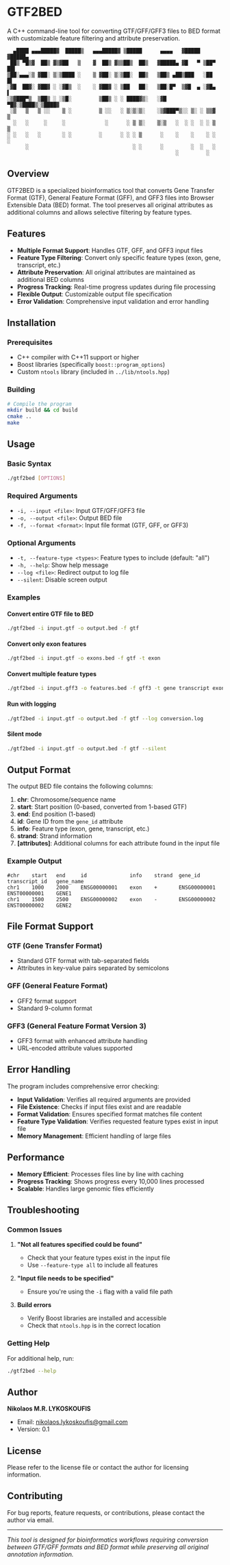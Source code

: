 # GTF2BED

A C++ command-line tool for converting GTF/GFF/GFF3 files to BED format with customizable feature filtering and attribute preservation.

```
  ▄████ ▄▄▄█████▓  █████▒   ▄▄▄█████▓ ▒█████      ▄▄▄▄   ▓█████ ▓█████▄ 
 ██▒ ▀█▒▓  ██▒ ▓▒▓██   ▒    ▓  ██▒ ▓▒▒██▒  ██▒   ▓█████▄ ▓█   ▀ ▒██▀ ██▌
▒██░▄▄▄░▒ ▓██░ ▒░▒████ ░    ▒ ▓██░ ▒░▒██░  ██▒   ▒██▒ ▄██▒███   ░██   █▌
░▓█  ██▓░ ▓██▓ ░ ░▓█▒  ░    ░ ▓██▓ ░ ▒██   ██░   ▒██░█▀  ▒▓█  ▄ ░▓█▄   ▌
░▒▓███▀▒  ▒██▒ ░ ░▒█░         ▒██▒ ░ ░ ████▓▒░   ░▓█  ▀█▓░▒████▒░▒████▓ 
 ░▒   ▒   ▒ ░░    ▒ ░         ▒ ░░   ░ ▒░▒░▒░    ░▒▓███▀▒░░ ▒░ ░ ▒▒▓  ▒ 
  ░   ░     ░     ░             ░      ░ ▒ ▒░    ▒░▒   ░  ░ ░  ░ ░ ▒  ▒ 
░ ░   ░   ░       ░ ░         ░      ░ ░ ░ ▒      ░    ░    ░    ░ ░  ░ 
      ░                                  ░ ░      ░         ░  ░   ░    
                                                       ░         ░      
```

## Overview

GTF2BED is a specialized bioinformatics tool that converts Gene Transfer Format (GTF), General Feature Format (GFF), and GFF3 files into Browser Extensible Data (BED) format. The tool preserves all original attributes as additional columns and allows selective filtering by feature types.

## Features

- **Multiple Format Support**: Handles GTF, GFF, and GFF3 input files
- **Feature Type Filtering**: Convert only specific feature types (exon, gene, transcript, etc.)
- **Attribute Preservation**: All original attributes are maintained as additional BED columns
- **Progress Tracking**: Real-time progress updates during file processing
- **Flexible Output**: Customizable output file specification
- **Error Validation**: Comprehensive input validation and error handling

## Installation

### Prerequisites

- C++ compiler with C++11 support or higher
- Boost libraries (specifically `boost::program_options`)
- Custom `ntools` library (included in `../lib/ntools.hpp`)

### Building

```bash
# Compile the program
mkdir build && cd build 
cmake ..
make 
```

## Usage

### Basic Syntax

```bash
./gtf2bed [OPTIONS]
```

### Required Arguments

- `-i, --input <file>`: Input GTF/GFF/GFF3 file
- `-o, --output <file>`: Output BED file
- `-f, --format <format>`: Input file format (GTF, GFF, or GFF3)

### Optional Arguments

- `-t, --feature-type <types>`: Feature types to include (default: "all")
- `-h, --help`: Show help message
- `--log <file>`: Redirect output to log file
- `--silent`: Disable screen output

### Examples

#### Convert entire GTF file to BED

```bash
./gtf2bed -i input.gtf -o output.bed -f gtf
```

#### Convert only exon features

```bash
./gtf2bed -i input.gtf -o exons.bed -f gtf -t exon
```

#### Convert multiple feature types

```bash
./gtf2bed -i input.gff3 -o features.bed -f gff3 -t gene transcript exon
```

#### Run with logging

```bash
./gtf2bed -i input.gtf -o output.bed -f gtf --log conversion.log
```

#### Silent mode

```bash
./gtf2bed -i input.gtf -o output.bed -f gtf --silent
```

## Output Format

The output BED file contains the following columns:

1. **chr**: Chromosome/sequence name
2. **start**: Start position (0-based, converted from 1-based GTF)
3. **end**: End position (1-based)
4. **id**: Gene ID from the `gene_id` attribute
5. **info**: Feature type (exon, gene, transcript, etc.)
6. **strand**: Strand information
7. **[attributes]**: Additional columns for each attribute found in the input file

### Example Output

```
#chr    start   end     id              info    strand  gene_id         transcript_id   gene_name
chr1    1000    2000    ENSG00000001    exon    +       ENSG00000001    ENST00000001    GENE1
chr1    1500    2500    ENSG00000002    exon    -       ENSG00000002    ENST00000002    GENE2
```

## File Format Support

### GTF (Gene Transfer Format)
- Standard GTF format with tab-separated fields
- Attributes in key-value pairs separated by semicolons

### GFF (General Feature Format)
- GFF2 format support
- Standard 9-column format

### GFF3 (General Feature Format Version 3)
- GFF3 format with enhanced attribute handling
- URL-encoded attribute values supported

## Error Handling

The program includes comprehensive error checking:

- **Input Validation**: Verifies all required arguments are provided
- **File Existence**: Checks if input files exist and are readable
- **Format Validation**: Ensures specified format matches file content
- **Feature Type Validation**: Verifies requested feature types exist in input file
- **Memory Management**: Efficient handling of large files

## Performance

- **Memory Efficient**: Processes files line by line with caching
- **Progress Tracking**: Shows progress every 10,000 lines processed
- **Scalable**: Handles large genomic files efficiently

## Troubleshooting

### Common Issues

1. **"Not all features specified could be found"**
   - Check that your feature types exist in the input file
   - Use `--feature-type all` to include all features

2. **"Input file needs to be specified"**
   - Ensure you're using the `-i` flag with a valid file path

3. **Build errors**
   - Verify Boost libraries are installed and accessible
   - Check that `ntools.hpp` is in the correct location

### Getting Help

For additional help, run:
```bash
./gtf2bed --help
```

## Author

**Nikolaos M.R. LYKOSKOUFIS**
- Email: nikolaos.lykoskoufis@gmail.com
- Version: 0.1

## License

Please refer to the license file or contact the author for licensing information.

## Contributing

For bug reports, feature requests, or contributions, please contact the author via email.

---

*This tool is designed for bioinformatics workflows requiring conversion between GTF/GFF formats and BED format while preserving all original annotation information.*